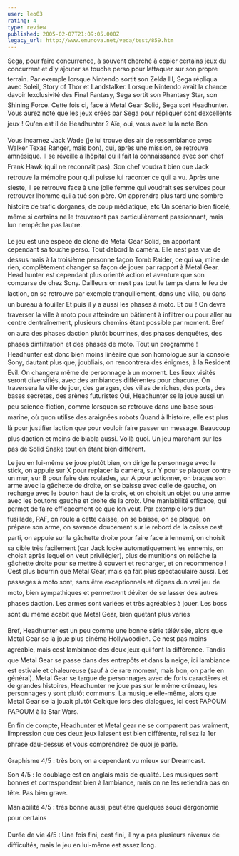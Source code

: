 ```yaml
---
user: leo03
rating: 4
type: review
published: 2005-02-07T21:09:05.000Z
legacy_url: http://www.emunova.net/veda/test/859.htm
---
```

Sega, pour faire concurrence, à souvent cherché à copier certains jeux du concurrent et d'y ajouter sa touche perso pour lattaquer sur son propre terrain. Par exemple lorsque Nintendo sortit son Zelda III, Sega répliqua avec Soleil, Story of Thor et Landstalker. Lorsque Nintendo avait la chance davoir lexclusivité des Final Fantasy, Sega sortit son Phantasy Star, son Shining Force. Cette fois ci, face à Metal Gear Solid, Sega sort Headhunter. Vous aurez noté que les jeux créés par Sega pour répliquer sont dexcellents jeux ! Qu'en est il de Headhunter ? Aïe, oui, vous avez lu la note Bon  

  

Vous incarnez Jack Wade (je lui trouve des air de ressemblance avec Walker Texas Ranger, mais bon), qui, après une mission, se retrouve amnésique. Il se réveille à lhôpital où il fait la connaissance avec son chef Frank Hawk (quil ne reconnaît pas). Son chef voudrait bien que Jack retrouve la mémoire pour quil puisse lui raconter ce quil a vu. Après une sieste, il se retrouve face à une jolie femme qui voudrait ses services pour retrouver lhomme qui a tué son père. On apprendra plus tard une sombre histoire de trafic dorganes, de coup médiatique, etc Un scénario bien ficelé, même si certains ne le trouveront pas particulièrement passionnant, mais lun nempêche pas lautre.  

  

Le jeu est une espèce de clone de Metal Gear Solid, en apportant cependant sa touche perso. Tout dabord la caméra. Elle nest pas vue de dessus mais à la troisième personne façon Tomb Raider, ce qui va, mine de rien, complètement changer sa façon de jouer par rapport à Metal Gear. Head hunter est cependant plus orienté action et aventure que son comparse de chez Sony. Dailleurs on nest pas tout le temps dans le feu de laction, on se retrouve par exemple tranquillement, dans une villa, ou dans un bureau à fouiller Et puis il y a aussi les phases à moto. Et oui ! On devra traverser la ville à moto pour atteindre un bâtiment à infiltrer ou pour aller au centre dentraînement, plusieurs chemins étant possible par moment. Bref on aura des phases daction plutôt bourrines, des phases denquêtes, des phases dinfiltration et des phases de moto. Tout un programme ! Headhunter est donc bien moins linéaire que son homologue sur la console Sony, dautant plus que, joubliais, on rencontrera des énigmes, à la Resident Evil. On changera même de personnage à un moment. Les lieux visités seront diversifiés, avec des ambiances différentes pour chacune. On traversera la ville de jour, des garages, des villas de riches, des ports, des bases secrètes, des arènes futuristes Oui, Headhunter se la joue aussi un peu science-fiction, comme lorsquon se retrouve dans une base sous-marine, où quon utilise des araignées robots Quand à lhistoire, elle est plus là pour justifier laction que pour vouloir faire passer un message. Beaucoup plus daction et moins de blabla aussi. Voilà quoi. Un jeu marchant sur les pas de Solid Snake tout en étant bien différent.   

  

Le jeu en lui-même se joue plutôt bien, on dirige le personnage avec le stick, on appuie sur X pour replacer la caméra, sur Y pour se plaquer contre un mur, sur B pour faire des roulades, sur A pour actionner, on braque son arme avec la gâchette de droite, on se baisse avec celle de gauche, on recharge avec le bouton haut de la croix, et on choisit un objet ou une arme avec les boutons gauche et droite de la croix. Une maniabilité efficace, qui permet de faire efficacement ce que lon veut. Par exemple lors dun fusillade, PAF, on roule à cette caisse, on se baisse, on se plaque, on prépare son arme, on savance doucement sur le rebord de la caisse cest parti, on appuie sur la gâchette droite pour faire face à lennemi, on choisit sa cible très facilement (car Jack locke automatiquement les ennemis, on choisit après lequel on veut privilégier), plus de munitions on relâche la gâchette droite pour se mettre à couvert et recharger, et on recommence ! Cest plus bourrin que Metal Gear, mais ça fait plus spectaculaire aussi. Les passages à moto sont, sans être exceptionnels et dignes dun vrai jeu de moto, bien sympathiques et permettront déviter de se lasser des autres phases daction. Les armes sont variées et très agréables à jouer. Les boss sont du même acabit que Metal Gear, bien quétant plus variés   

  

Bref, Headhunter est un peu comme une bonne série télévisée, alors que Metal Gear se la joue plus cinéma Hollywoodien. Ce nest pas moins agréable, mais cest lambiance des deux jeux qui font la différence. Tandis que Metal Gear se passe dans des entrepôts et dans la neige, ici lambiance est estivale et chaleureuse (sauf à de rare moment, mais bon, on parle en général). Metal Gear se targue de personnages avec de forts caractères et de grandes histoires, Headhunter ne joue pas sur le même créneau, les personnages y sont plutôt communs. La musique elle-même, alors que Metal Gear se la jouait plutôt Celtique lors des dialogues, ici cest PAPOUM PAPOUM à la Star Wars.  

  

En fin de compte, Headhunter et Metal gear ne se comparent pas vraiment, limpression que ces deux jeux laissent est bien différente, relisez la 1er phrase dau-dessus et vous comprendrez de quoi je parle.  

  

Graphisme 4/5 : très bon, on a cependant vu mieux sur Dreamcast.  

  

Son 4/5 : le doublage est en anglais mais de qualité. Les musiques sont bonnes et correspondent bien à lambiance, mais on ne les retiendra pas en tête. Pas bien grave.  

  

Maniabilité 4/5 : très bonne aussi, peut être quelques souci dergonomie pour certains  

  

Durée de vie 4/5 : Une fois fini, cest fini, il ny a pas plusieurs niveaux de difficultés, mais le jeu en lui-même est assez long.